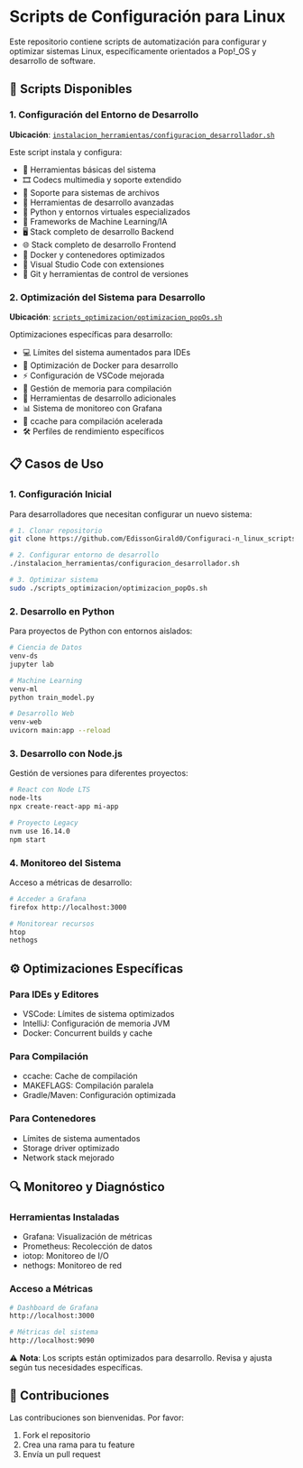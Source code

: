 # Scripts de Configuración para Linux

Este repositorio contiene scripts de automatización para configurar y optimizar sistemas Linux, específicamente orientados a Pop!_OS y desarrollo de software.

## 🚀 Scripts Disponibles

### 1. Configuración del Entorno de Desarrollo
**Ubicación**: [`instalacion_herramientas/configuracion_desarrollador.sh`](instalacion_herramientas/configuracion_desarrollador.sh)

Este script instala y configura:

- 🔧 Herramientas básicas del sistema
- 🎞️ Codecs multimedia y soporte extendido
- 💽 Soporte para sistemas de archivos
- 🧰 Herramientas de desarrollo avanzadas
- 🐍 Python y entornos virtuales especializados
- 🤖 Frameworks de Machine Learning/IA
- 🖥️ Stack completo de desarrollo Backend
- 🌐 Stack completo de desarrollo Frontend
- 🐳 Docker y contenedores optimizados
- 🧠 Visual Studio Code con extensiones
- 🔄 Git y herramientas de control de versiones

### 2. Optimización del Sistema para Desarrollo
**Ubicación**: [`scripts_optimizacion/optimizacion_popOs.sh`](scripts_optimizacion/optimizacion_popOs.sh)

Optimizaciones específicas para desarrollo:

- 💻 Límites del sistema aumentados para IDEs
- 🔄 Optimización de Docker para desarrollo
- ⚡ Configuración de VSCode mejorada
- 🧠 Gestión de memoria para compilación
- 🔧 Herramientas de desarrollo adicionales
- 📊 Sistema de monitoreo con Grafana
- 🚀 ccache para compilación acelerada
- 🛠️ Perfiles de rendimiento específicos

## 📋 Casos de Uso

### 1. Configuración Inicial
Para desarrolladores que necesitan configurar un nuevo sistema:

```bash
# 1. Clonar repositorio
git clone https://github.com/EdissonGirald0/Configuraci-n_linux_scripts.git

# 2. Configurar entorno de desarrollo
./instalacion_herramientas/configuracion_desarrollador.sh

# 3. Optimizar sistema
sudo ./scripts_optimizacion/optimizacion_popOs.sh
```

### 2. Desarrollo en Python
Para proyectos de Python con entornos aislados:

```bash
# Ciencia de Datos
venv-ds
jupyter lab

# Machine Learning
venv-ml
python train_model.py

# Desarrollo Web
venv-web
uvicorn main:app --reload
```

### 3. Desarrollo con Node.js
Gestión de versiones para diferentes proyectos:

```bash
# React con Node LTS
node-lts
npx create-react-app mi-app

# Proyecto Legacy
nvm use 16.14.0
npm start
```

### 4. Monitoreo del Sistema
Acceso a métricas de desarrollo:

```bash
# Acceder a Grafana
firefox http://localhost:3000

# Monitorear recursos
htop
nethogs
```

## ⚙️ Optimizaciones Específicas

### Para IDEs y Editores
- VSCode: Límites de sistema optimizados
- IntelliJ: Configuración de memoria JVM
- Docker: Concurrent builds y cache

### Para Compilación
- ccache: Cache de compilación
- MAKEFLAGS: Compilación paralela
- Gradle/Maven: Configuración optimizada

### Para Contenedores
- Límites de sistema aumentados
- Storage driver optimizado
- Network stack mejorado

## 🔍 Monitoreo y Diagnóstico

### Herramientas Instaladas
- Grafana: Visualización de métricas
- Prometheus: Recolección de datos
- iotop: Monitoreo de I/O
- nethogs: Monitoreo de red

### Acceso a Métricas
```bash
# Dashboard de Grafana
http://localhost:3000

# Métricas del sistema
http://localhost:9090
```

⚠️ **Nota**: Los scripts están optimizados para desarrollo. Revisa y ajusta según tus necesidades específicas.

## 🤝 Contribuciones
Las contribuciones son bienvenidas. Por favor:
1. Fork el repositorio
2. Crea una rama para tu feature
3. Envía un pull request
